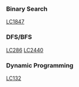### Binary Search
[LC1847](https://leetcode.com/problems/closest-room/)

### DFS/BFS
[LC286](https://leetcode.com/problems/walls-and-gates/)
[LC2440](https://leetcode.com/problems/create-components-with-same-value/)

### Dynamic Programming
[LC132](https://leetcode.com/problems/palindrome-partitioning-ii/)
